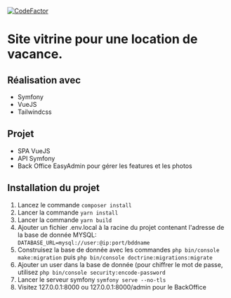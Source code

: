 [![CodeFactor](https://www.codefactor.io/repository/github/8thomas8/vitrinelocation/badge)](https://www.codefactor.io/repository/github/8thomas8/vitrinelocation)

# Site vitrine pour une location de vacance.

## Réalisation avec
- Symfony
- VueJS
- Tailwindcss

## Projet
- SPA VueJS
- API Symfony
- Back Office EasyAdmin pour gérer les features et les photos

## Installation du projet
1. Lancez le commande `composer install`
1. Lancer la commande `yarn install`
1. Lancer la commande `yarn build`
1. Ajouter un fichier .env.local à la racine du projet contenant l'adresse de la base de donnée MYSQL: `DATABASE_URL=mysql://user:@ip:port/bddname`
1. Construisez la base de donnée avec les commandes `php bin/console make:migration` puis `php bin/console doctrine:migrations:migrate`
1. Ajouter un user dans la base de donnée (pour chiffrer le mot de passe, utilisez `php bin/console security:encode-password`
1. Lancer le serveur symfony `symfony serve --no-tls`
1. Visitez <a>127.0.0.1:8000</a> ou <a>127.0.0.1:8000/admin</a> pour le BackOffice
